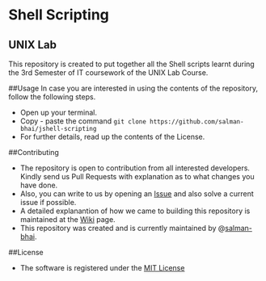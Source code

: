# Shell Scripting
## UNIX Lab

This repository is created to put together all the Shell scripts learnt during the 3rd Semester of IT coursework of the UNIX Lab Course.

##Usage
In case you are interested in using the contents of the repository, follow the following steps.

- Open up your terminal.
- Copy - paste the command `git clone https://github.com/salman-bhai/jshell-scripting`
- For further details, read up the contents of the License.
 
##Contributing
- The repository is open to contribution from all interested developers. Kindly send us Pull Requests with explanation as to what changes you have done.
- Also, you can write to us by opening an [Issue](https://github.com/salman-bhai/shell-scripting/issues) and also solve a current issue if possible.
- A detailed explanantion of how we came to building this repository is maintained at the [Wiki](https://github.com/salman-bhai/shell-scripting/wiki) page.
- This repository was created and is currently maintained by @[salman-bhai](https://github.com/salman-bhai). 

##License
- The software is registered under the [MIT License](https://github.com/salman-bhai/shell-scripting/blob/master/LICENSE)
